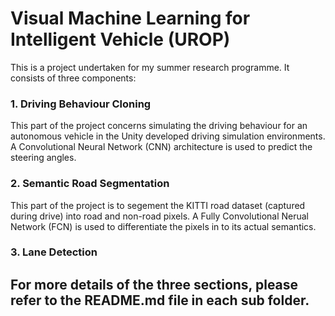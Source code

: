 # Visual Machine Learning for Intelligent Vehicle (UROP)

This is a project undertaken for my summer research programme. It consists of three components: 

### 1. Driving Behaviour Cloning

This part of the project concerns simulating the driving behaviour for an autonomous vehicle in the Unity developed driving simulation environments.
A Convolutional Neural Network (CNN) architecture is used to predict the steering angles.


### 2. Semantic Road Segmentation

This part of the project is to segement the KITTI road dataset (captured during drive) into road and non-road pixels.
A Fully Convolutional Nerual Network (FCN) is used to differentiate the pixels in to its actual semantics.

### 3. Lane Detection


## For more details of the three sections, please refer to the README.md file in each sub folder.



